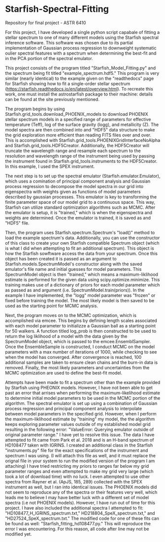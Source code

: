 # Starfish-Spectral-Fitting
Repository for final project - ASTR 6410

For this project, I have developed a single python script capabale of fitting a stellar spectrum to one of many different models using the Starfish spectral inference software. This software was chosen due to its partial implementation of Gaussian process regression to downweight systematic oulier spectral features with a spectrum when determining the best-fit and in the PCA portion of the spectral emulator. 

This project consists of the program titled "Starfish_Model_Fitting.py" and the spectrum being fit titled "example_spectrum.hdf5." This program is very similar (nearly identical) to the example given on the "readthedocs" page for Starfish showing how to fit a single-order stellar spectrum (https://starfish.readthedocs.io/en/latest/overview.html). To recreate this work, one must install the astrostarfish package to their machine: details can be found at the site previously mentioned.

The program begins by using Starfish.grid_tools.download_PHOENIX_models to download PHOENIX stellar spectrum models in a specified range of parameters for effective temperature (Teff), log of the surface gravity (logg), and metallicity (Z). The model spectra are then combined into and "HDF5" data structure to make the grid exploration more efficient than reading FITS files over and over. This is accomplished with Starfish.grid_tools.PHOENIXGridInterfaceNoAlpha and Starfish.grid_tools.HDF5Creator. Additionally, the HDF5Creator will truncate the wavelength range and resample each spectrum to the resolution and wavelength range of the instrument being used by passing the instrument found in Starfish.grid_tools.instruments to the HDF5Creator. In this example, I used the SPEX instrument.

The next step is to set up the spectral emulator (Starfish.emulator.Emulator), which uses a comination of principal component analysis and Gaussian process regression to decompose the model spectra in our grid into eigenspectra with weights given as functions of model parameters described by gaussian processes. This emulator is key to transforming the finite parameter space of our model grid to a continuous space. This way, Starfish can utilize standard optimization algorithms such as MCMC. After the emulator is setup, it is "trained," which is when the eigenspectra and weights are determined. Once the emulator is trained, it is saved as and "HDF5" file.

Then, the program uses Starfish.spectrum.Spectrum's "load()" method to load the example spectrum's data. Additionally, you can use the constructor of this class to create your own Starfish compatible Spectrum object (which is what I did when attempting to fit an additional spectrum). This object is how the Starfish sowftware access the data from your spectrum. Once this object has been created it is passed as an argument to Starfish.models.SpectrumModel's constructor along with the saved emulator's file name and initial guesses for model parameters. This SpectrumModel object is then "trained," which means a maximum-liklihood estimate is performed for the given data using scipy.optimize.minimize. This training makes use of a dictionary of priors for each model parameter which as passed as and argument (i.e. SpectrumModel.train(priors)). In the example I have implemented, the "logg" model parameter was "frozen" or fixed before training the model. The most likely model is then saved to be used as the starting point for MCMC analysis.

Next, the program moves on to the MCMC optimization, which is accomplished via emcee. This begins by defining length scales associated with each model parameter to initializze a Gaussian ball as a starting point for 50 walkers. A function titled log_prob is then constructed to be used to return the log liklihood of a model with the data given by the SpectrumModel object, which is passed to the emcee.EnsemblSampler. Once the EnsembleSample is constructed, I conduct MCMC on the model parameters with a max number of iterations of 1000, while checking to see when the model has converged. After convergence is reached, 100 additional samples are taken to ensure clean chains and the burn-in data is removed. Finally, the most likely parameters and uncertainties from the MCMC optimization are used to define the best-fit model.

Attempts have been made to fit a spectrum other than the example provided by Starfish using PHEONIX models. However, I have not been able to get past an error that arrises when performing the maximum-likelihood estimate to determine initial model parameters to be used in the MCMC portion of the algorithm. The spectral emulator is set up using a combination of Gaussian process regression and principal component analysis to interpolate between model parameters in the specified grid. However, when I perform the maximum-liklihood estimate by "training" my model, the the algorithm keeps exploring parameter values outside of my established model grid resulting in the following error: "ValueError: Querying emulator outside of original parameter range." I have yet to resolve this issue. 
The data I have attempted to fit came from Park et al. 2018 and is an H-band spectrum of HD108477 taken with IGRINS. I created an additional class in the Starfish "instruments.py" file for the exact specifications of the instrument and spectrum I was using. (I will attach this file as well, and it must replace the orignal file in your system to run the modified version of the program I am attaching) I have tried restricting my priors to ranges far below my grid parameter ranges and even attempted to make my grid very large (which took a lot of download time) with no luck. I even attempted to use other spectra from Rayner et al. (ApJS, 185, 289) collected with the SPEX instrument as well, but I ran into identical issues. The PHOENIX models did not seem to reproduce any of the spectra or their features very well, which leads me to believe I may have better luck with a different set of model spectra (i.e not PHOENIX models). However, I have run out of time for this project. I have also included the additional spectra I attempted to fit: "HD108477_H_IGRINS_spectrum.txt," HD218804_SpeX_spectrum.txt," and "HD27524_SpeX_spectrum.txt." The modified code for one of these fits can be found as well: "Starfish_fitting_hd108477.py." This will reproduce the error I was encountering. For this reason, all code after line  may not be modified yet.
